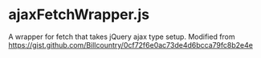 # ajaxFetchWrapper.js

A wrapper for fetch that takes jQuery ajax type setup. Modified from https://gist.github.com/Billcountry/0cf72f6e0ac73de4d6bcca79fc8b2e4e

